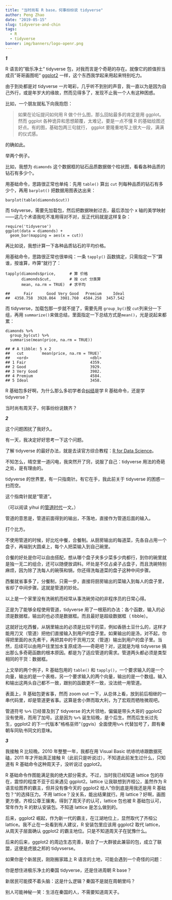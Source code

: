 ```yaml
---
title: "当时尚有 R base，何事纷纷说 tidyverse"
author: Peng Zhao
date: "2019-05-15"
slug: tidyverse-and-chin
tags:
  - R
  - tidyverse
banner: img/banners/logo-openr.png
---
```


***1***

R 语言的”极乐净土“ tidyverse 包，对我而言是个奇葩的存在。就像它的颜值担当成员”哥哥画图呃“ [ggplot2](https://openr.netlify.com/zh/blog/ggplot2-problems/) 一样，这个东西我学起来用起来特别吃力。

由于到处都是对 tidyverse 一片喝彩，几乎听不到别的声音，我一直以为是因为自己外行，或是年岁大的缘故，然而见得多了，发现不止我一个人有这种困惑。

<!--more-->

比如，一个朋友就私下向我抱怨：

> 如果在论坛提问如何用 R 做个什么图，那么回帖最多的肯定是用 ggplot。然而 ggplot 各种诡异和思想颠覆，太难记，要是一点不懂 R 的基础绘图还好点。有的图，基础包两三句就行， ggplot 要隆重地写上很大一段，满满的仪式感。

的确如此。

举两个例子。

比如，我想为 `diamonds` 这个数据框的钻石品质数据做个柱状图，看看各种品质的钻石有多少个。

用基础命令，思路很正常也单纯：先用 `table()` 算出 `cut` 列每种品质的钻石有多少个，再用 `barplot()` 把数据用图表达出来：

    barplot(table(diamonds$cut))

而 tidyverse，需要先加载包，然后把数据映射过去，最后添加个 x 轴的美学映射——这几个术语我吃不准用得对不对，反正代码就是这样复杂：

    require('tidyverse')
    ggplot(data = diamonds) + 
      geom_bar(mapping = aes(x = cut))

再比如说，我想计算一下各种品质钻石的平均价格。

用基础命令，思路很正常也很单纯：一条 `tapply()` 函数搞定，只需指定一下“算谁，按谁算，咋算”就行了：

    tapply(diamonds$price,      # 算 价格
           diamonds$cut,        # 按 cut 分类算
           mean, na.rm = TRUE)  # 求平均
    
    ##      Fair      Good Very Good   Premium     Ideal 
    ##  4358.758  3928.864  3981.760  4584.258  3457.542

而 tidyverse，加载包那一步就不提了，需要先用 `group_by()`按 `cut`列来分一下组，再用 `summarize()`来做总结，里面指定一下总结方式是`mean()`，光是说起来都累：

    diamonds %>% 
      group_by(cut) %>% 
      summarise(mean(price, na.rm = TRUE))
    
    ## # A tibble: 5 x 2
    ##   cut       `mean(price, na.rm = TRUE)`
    ##   <ord>                           <dbl>
    ## 1 Fair                            4359.
    ## 2 Good                            3929.
    ## 3 Very Good                       3982.
    ## 4 Premium                         4584.
    ## 5 Ideal                           3458.

R 基础包多好啊，为什么那么多初学者会[纠结](https://d.cosx.org/d/420667/3)是学 R 基础命令，还是学 tidyverse？

当时尚有周天子，何事纷纷说魏齐？

***2***

这个问题困扰了我好久。

有一天，我决定好好思考一下这个问题。

了解 tidyverse 的最好办法，就是去读官方综合教程：[R for Data Science](https://r4ds.had.co.nz/)。

不知怎么，晴空里一道闪电，我突然开了窍，说服了自己：tidyverse 用法的奇葩之处，是有理由的。

tidyverse 的世界里，有一只指南针。有它在手，我此前关于 tidyverse 的困惑一扫而空。

这个指南针就是“管道”。

（可以阅读 yihui 的[管道时代](https://yihui.name/cn/2017/07/long-live-the-pipe/)一文。）

管道的意思是，管道前面得到的输出，不落地，直接作为管道后面的输入。

打个比方。

不使用管道的时候，好比吃中餐，合餐制。从厨房输出的每道菜，先各自占用一个盘子，再端到大圆桌上，每个人把菜输入到自己碗里。

合餐的好处是你可以自由搭配，想从哪个盘子夹多少菜多少肉都行，到你的碗里就是独一无二的组合，还可以随便放调料。坏处是不仅占桌子占盘子，而且洗碗特别麻烦，因为除了洗每人的碗筷和锅，你还得洗每道菜的盘子这种中间步骤。

西餐就省事多了，分餐制，只需一步，直接将厨房输出的菜输入到每人的盘子里，省却了中间步骤。这就是管道的妙处。

以上是一个家里没有洗碗机而经常从事洗碗劳动的非程序员的日常心得。

正是为了能够全程使用管道，tidyverse 用了一根筋的办法：各个函数，输入的必须是数据框，输出的也必须是数据框。而且最好是超级数据框（ tibble）。

这就好比吃西餐，从锅里输出的必须是比较干的菜，例如香肠土豆什么的，这样才能用刀叉（管道）把他们直接输入到用户的盘子里。如果输出的是汤，对不起，你得把里面的水先煮干，再把其中的干货用刀叉（管道）输出到用户的盘子里。当然，后续可以由用户往里加水复原成汤——奇葩吧？对，这就是为啥 tidyverse 搞出那么多奇葩函数的根本原因。都是为了适应管道的需求。管道两头都必须是类型相同的干货：数据框。

上文举的两个例子，R 基础包用的 `table()` 和 `tapply()`，一个要求输入的是一个向量，输出的是一个表格，另一个要求输入的两个向量，输出的是一个数组。输入和输出这两头自己都不一致，跟别的函数更不一致，没法统一用管道。

表面上，R 基础包更省事，然而 zoom out 一下，从总体上看，放到前后相继的一串代码里，却是管道更省事。这算是舍小弊而取大利，为了宏观而牺牲微观吧。

管道符号 `%>%` 已经普及到了 tidyverse 的大片领地，偏偏是带头大哥的 ggplot2 没有使用，而用了加号。这是因为 `%>%` 诞生较晚，是个后生。然而后生长过先生，ggplot2 的下一代版本”格格巫师“（ggvis）全面使用`%>%` 代替加号了，颇有秦朝车同轨书同文的意味。



***3***

我接触 R 比较晚。2010 年整整一年，我都在用 Visual Basic 吭哧吭哧跟数据死磕，2011 年才开始真正接触 R（此前只是听说过），不知道此前发生过什么，只知道有 R 基础命令这种周天子，没听说过 ggplot2。

R 基础命令作图能满足我的绝大部分需求。不过，当时我已经知道 lattice 包的存在，震惊的程度不亚于后来遇见 ggplot2。lattice 让我联想到齐桓公，虽然作为 R 语言绘图界的霸主，但并没有像今天的 ggplot2 给人”你到底是用我还是用 R 基础包？“的选择压力。不用 lattice？没关系，能出结果就行。用 lattice？好啊，画图更方便。齐桓公尊王攘夷，得到了周天子的认可，lattice 包也被 R 基础包认可，常年作为 R 的默认安装包。不知道 lattice 是怎么做到的。

后来，ggplot2 崛起，作为新一代的霸主，在江湖地位上，显然取代了齐桓公 lattice。我不止在一处看到有人建议，R 安装包里应该用 ggplot2 取代 lattice，从周天子层面确认 ggplot2 的霸主地位。只是不知道周天子在犹豫什么。

后来的后来，ggplot2 的周边生态完善，联合了一大群彼此兼容的包，成立了联盟，这便是虎狼之邦的 tidyvserse。

如果你是个新居民，刚刚搬家踏上 R 语言的土地，可能会遇到一个奇怪的问题：

你是想住进极乐净土的秦国 tidyverse，还是住进周朝 R base？

新居民可能摸不着头脑：这是什么逻辑？秦国不是就在周朝里吗？

别人可能神秘一笑：生活在秦国的人，不需要知道周天子。

